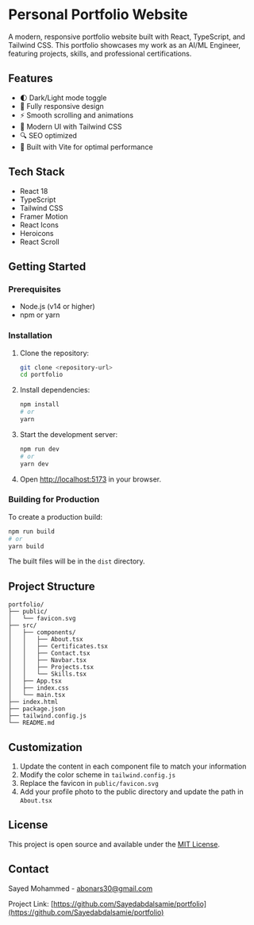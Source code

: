 # Personal Portfolio Website

A modern, responsive portfolio website built with React, TypeScript, and Tailwind CSS. This portfolio showcases my work as an AI/ML Engineer, featuring projects, skills, and professional certifications.

## Features

- 🌓 Dark/Light mode toggle
- 📱 Fully responsive design
- ⚡ Smooth scrolling and animations
- 🎨 Modern UI with Tailwind CSS
- 🔍 SEO optimized
- 🚀 Built with Vite for optimal performance

## Tech Stack

- React 18
- TypeScript
- Tailwind CSS
- Framer Motion
- React Icons
- Heroicons
- React Scroll

## Getting Started

### Prerequisites

- Node.js (v14 or higher)
- npm or yarn

### Installation

1. Clone the repository:
   ```bash
   git clone <repository-url>
   cd portfolio
   ```

2. Install dependencies:
   ```bash
   npm install
   # or
   yarn
   ```

3. Start the development server:
   ```bash
   npm run dev
   # or
   yarn dev
   ```

4. Open [http://localhost:5173](http://localhost:5173) in your browser.

### Building for Production

To create a production build:

```bash
npm run build
# or
yarn build
```

The built files will be in the `dist` directory.

## Project Structure

```
portfolio/
├── public/
│   └── favicon.svg
├── src/
│   ├── components/
│   │   ├── About.tsx
│   │   ├── Certificates.tsx
│   │   ├── Contact.tsx
│   │   ├── Navbar.tsx
│   │   ├── Projects.tsx
│   │   └── Skills.tsx
│   ├── App.tsx
│   ├── index.css
│   └── main.tsx
├── index.html
├── package.json
├── tailwind.config.js
└── README.md
```

## Customization

1. Update the content in each component file to match your information
2. Modify the color scheme in `tailwind.config.js`
3. Replace the favicon in `public/favicon.svg`
4. Add your profile photo to the public directory and update the path in `About.tsx`

## License

This project is open source and available under the [MIT License](LICENSE).

## Contact

Sayed Mohammed - [abonars30@gmail.com](mailto:abonars30@gmail.com)

Project Link: [https://github.com/Sayedabdalsamie/portfolio](https://github.com/Sayedabdalsamie/portfolio) 